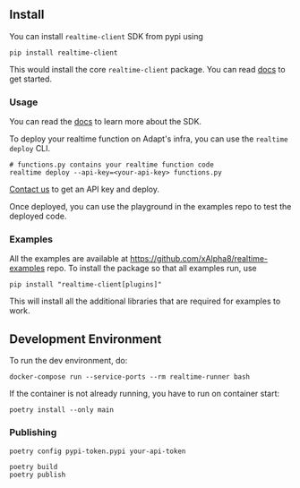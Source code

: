 ## Install

You can install `realtime-client` SDK from pypi using

```
pip install realtime-client
```

This would install the core `realtime-client` package.
You can read [docs](http://docs.getadapt.ai) to get started.

### Usage

You can read the [docs](http://docs.getadapt.ai) to learn more about the SDK.

To deploy your realtime function on Adapt's infra, you can use the `realtime deploy` CLI.

```
# functions.py contains your realtime function code
realtime deploy --api-key=<your-api-key> functions.py
```

[Contact us](mailto:contact@getadapt.ai) to get an API key and deploy.

Once deployed, you can use the playground in the examples repo to test the deployed code.

### Examples

All the examples are available at https://github.com/xAlpha8/realtime-examples repo.
To install the package so that all examples run, use

```
pip install "realtime-client[plugins]"
```

This will install all the additional libraries that are required for examples to work.

## Development Environment

To run the dev environment, do:

```
docker-compose run --service-ports --rm realtime-runner bash
```

If the container is not already running, you have to run on container start:

```
poetry install --only main
```

### Publishing

```
poetry config pypi-token.pypi your-api-token
```

```
poetry build
poetry publish
```

